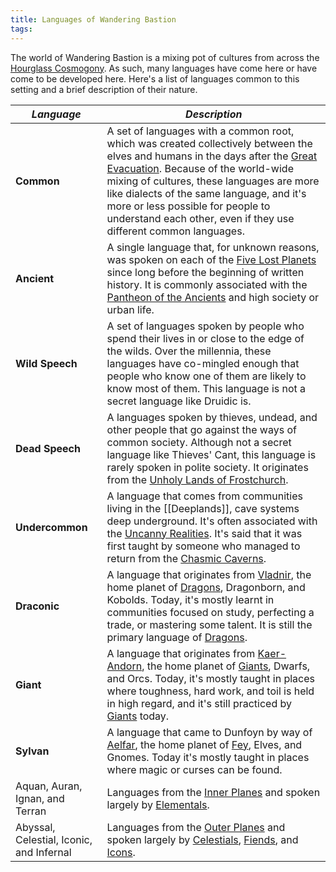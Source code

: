 ```yaml
---
title: Languages of Wandering Bastion
tags:
---
```


The world of Wandering Bastion is a mixing pot of cultures from across the [Hourglass Cosmogony](../place/plane/index.md). As such, many languages have come here or have come to be developed here. Here's a list of languages common to this setting and a brief description of their nature.

| ***Language***                           | ***Description***                                                                                                                                                                                                                                                                                                                                                                                                   |
| ---------------------------------------- | ------------------------------------------------------------------------------------------------------------------------------------------------------------------------------------------------------------------------------------------------------------------------------------------------------------------------------------------------------------------------------------------------------------------- |
| **Common**                               | A set of languages with a common root, which was created collectively between the elves and humans in the days after the [Great Evacuation](../event/history/void/great-evacuation.md). Because of the world-wide mixing of cultures, these languages are more like dialects of the same language, and it's more or less possible for people to understand each other, even if they use different common languages. |
| **Ancient**                              | A single language that, for unknown reasons, was spoken on each of the [Five Lost Planets](../place/planet/5-lost-planets.md) since long before the beginning of written history. It is commonly associated with the [Pantheon of the Ancients](../creature/unique/deity/ancient/index.md) and high society or urban life.                                                                                          |
| **Wild Speech**                          | A set of languages spoken by people who spend their lives in or close to the edge of the wilds. Over the millennia, these languages have co-mingled enough that people who know one of them are likely to know most of them. This language is not a secret language like Druidic is.                                                                                                                                |
| **Dead Speech**                          | A languages spoken by thieves, undead, and other people that go against the ways of common society. Although not a secret language like Thieves' Cant, this language is rarely spoken in polite society. It originates from the [Unholy Lands of Frostchurch](../place/state/frostchurch/index.md).                                                                                                                 |
| **Undercommon**                          | A language that comes from communities living in the [[Deeplands]], cave systems deep underground. It's often associated with the [Uncanny Realities](../place/plane/prime/uncanny/index.md). It's said that it was first taught by someone who managed to return from the [Chasmic Caverns](../place/plane/prime/uncanny/chasmic-caverns.md).                                                                      |
| **Draconic**                             | A language that originates from [Vladnir](../place/planet/glyph/vladnir.md), the home planet of [Dragons](../creature/species/dragon/index.md), Dragonborn, and Kobolds. Today, it's mostly learnt in communities focused on study, perfecting a trade, or mastering some talent. It is still the primary language of [Dragons](../creature/species/dragon/index.md).                                               |
| **Giant**                                | A language that originates from [Kaer-Andorn](../place/planet/glyph/kaer-andorn.md), the home planet of [Giants](../creature/species/giant/index.md), Dwarfs, and Orcs. Today, it's mostly taught in places where toughness, hard work, and toil is held in high regard, and it's still practiced by [Giants](../creature/species/giant/index.md) today.                                                            |
| **Sylvan**                               | A language that came to Dunfoyn by way of [Aelfar](../place/planet/glyph/aelfar.md), the home planet of [Fey](../creature/species/fey/index.md), Elves, and Gnomes. Today it's mostly taught in places where magic or curses can be found.                                                                                                                                                                          |
| Aquan, Auran, Ignan, and Terran          | Languages from the [Inner Planes](../place/plane/inner/index.md) and spoken largely by [Elementals](../creature/species/elemental/index.md).                                                                                                                                                                                                                                                                        |
| Abyssal, Celestial, Iconic, and Infernal | Languages from the [Outer Planes](../place/plane/outer/index.md) and spoken largely by [Celestials](../creature/species/celestial/index.md), [Fiends](../creature/species/fiend/index.md), and [Icons](../creature/species/icon/index.md).                                                                                                                                                                          |
